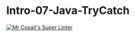 # Intro-07-Java-TryCatch

[![Mr Coxall's Super Linter](https://github.com/ICS4U-Programming-TamerZ/Intro-07-Java-TryCatch/workflows/Mr%20Coxall's%20Super%20Linter/badge.svg)](https://github.com/ICS4U-Programming-TamerZ/Intro-07-Java-TryCatch/actions/)
